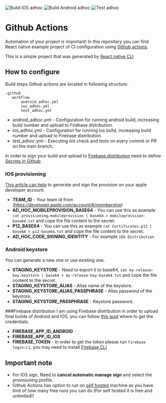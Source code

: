 ![Build iOS adhoc](https://github.com/lolevsky/react-native-ci/workflows/Build%20iOS%20adhoc/badge.svg)
![Build Android adhoc](https://github.com/lolevsky/react-native-ci/workflows/Build%20Android%20adhoc/badge.svg)
![Test adhoc](https://github.com/lolevsky/react-native-ci/workflows/Test%20adhoc/badge.svg)

# Github Actions
Automation of your project is important! In this repository you can find React native example project of CI configuration using [Github actions](https://docs.github.com/en/free-pro-team@latest/actions).

This is a simple project that was generated by [React native CLI](https://github.com/react-native-community/cli) 
## How to configure
Build steps Github actions are located in following structure:
 ```
.github
    workflow
        android_adhoc.yml
        ios_adhoc.yml
        test_adhoc.yml
```
* android_adhoc.yml - Configuration for running android build, increasing build number and upload to Firebase distribution. 
* ios_adhoc.yml - Configuration for running ios build, increasing build number and upload to Firebase distribution. 
* test_adhoc.yml - Executing lint check and tests on every commit or PR on the main branch.

In order to sign your build and upload to [Firebase distribution](https://firebase.google.com/products/app-distribution) need to define [Secrets in Github](https://docs.github.com/en/free-pro-team@latest/actions/reference/encrypted-secrets):

### IOS provisioning 
[This article can help](https://mobincube.zendesk.com/hc/en-us/articles/200511933-How-to-get-the-p12-file-and-provisioning-profile-for-publishing-an-app-on-App-Store) to generate and sign the provision on your apple developer account.
* **TEAM_ID** - Your team id from (https://developer.apple.com/account/#/membership)
* **AD_HOC_MOBILEPROVISION_BASE64**  - You can use this as example ```cat provisioning.mobileprovision | base64 > mobileprovision-base64.txt``` and cope the file content to the secret.
* **P12_BASE64** - You can use this as example ```cat Certificates.p12 | base64 > p12-base64.txt``` and cope the file content to the secret.
* **AD_HOC_CODE_SIGNING_IDENTITY** - For example ```iOS Distribution```

### Android keystore
You can generate a new one or use existing one. 
* **STAGING_KEYSTORE** - Need to export it to base64, ```cat my-release-key.keystore | base64 > my-release-key-base64.txt``` and cope the file content to the secret.
* **STAGING_KEYSTORE_ALIAS** - Alias name of the keystore.
* **STAGING_KEYSTORE_ALIAS_PASSPHRASE** - Alias password of the keystore.
* **STAGING_KEYSTORE_PASSPHRASE** - Keystore password.
    
###Firebase distribution
I am using Firebase distribution in order to upload final builds of Android and IOS, you can follow [this guid](https://teak.readthedocs.io/en/latest/firebase-app-id.html) where to get the credentials.
* **FIREBASE_APP_ID_ANDROID**
* **FIREBASE_APP_ID_IOS**
* **FIREBASE_TOKEN** - In order to get the token please run ```firebase login:ci```, you may need to install [Firebase CLI](https://firebase.google.com/docs/cli)

## Important note
* For IOS sign, Need to **cancel automatic manage sign** and select the provisioning profile.
* Github Actions has option to run on [self hosted](https://docs.github.com/en/free-pro-team@latest/actions/hosting-your-own-runners/about-self-hosted-runners) machine as you have limit of how many free runs you can do (For self hosted it is free and unlimited!)
